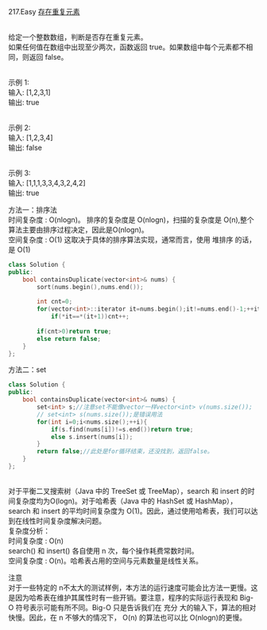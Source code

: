 217.Easy  [存在重复元素](https://leetcode-cn.com/problems/contains-duplicate/)

<br>给定一个整数数组，判断是否存在重复元素。
<br>如果任何值在数组中出现至少两次，函数返回 true。如果数组中每个元素都不相同，则返回 false。

<br>示例 1:
<br>输入: [1,2,3,1]
<br>输出: true

<br>示例 2:
<br>输入: [1,2,3,4]
<br>输出: false

<br>示例 3:
<br>输入: [1,1,1,3,3,4,3,2,4,2]
<br>输出: true

方法一：排序法
<br>时间复杂度 : O(nlogn)。
排序的复杂度是 O(nlogn)，扫描的复杂度是 O(n),整个算法主要由排序过程决定，因此是O(nlogn)。
<br>空间复杂度 : O(1)
这取决于具体的排序算法实现，通常而言，使用 堆排序 的话，是 O(1)
```c++
class Solution {
public:
    bool containsDuplicate(vector<int>& nums) {
        sort(nums.begin(),nums.end());
		 
		int cnt=0;
        for(vector<int>::iterator it=nums.begin();it!=nums.end()-1;++it)
            if(*it==*(it+1))cnt++;
            
        if(cnt>0)return true;
		else return false;
    }
};
```

方法二：set
```c++
class Solution {
public:
    bool containsDuplicate(vector<int>& nums) {
        set<int> s;//注意set不能像vector一样vector<int> v(nums.size());
        // set<int> s(nums.size());是错误用法
        for(int i=0;i<nums.size();++i){
            if(s.find(nums[i])!=s.end())return true;
            else s.insert(nums[i]);
        }
        return false;//此处是for循环结束，还没找到，返回false。
    }
};
```
<br>对于平衡二叉搜索树（Java 中的 TreeSet 或 TreeMap），search 和 insert 的时间复杂度均为O(logn)。对于哈希表（Java 中的 HashSet 或 HashMap），search 和 insert 的平均时间复杂度为 O(1)。因此，通过使用哈希表，我们可以达到在线性时间复杂度解决问题。
<br>复杂度分析：
<br>时间复杂度 : O(n)
<br>search() 和 insert() 各自使用 n 次，每个操作耗费常数时间。
<br>空间复杂度 : O(n)。哈希表占用的空间与元素数量是线性关系。

注意  
对于一些特定的 n不太大的测试样例，本方法的运行速度可能会比方法一更慢。这是因为哈希表在维护其属性时有一些开销。要注意，程序的实际运行表现和 Big-O 符号表示可能有所不同。Big-O 只是告诉我们在 充分 大的输入下，算法的相对快慢。因此，在 n 不够大的情况下， O(n) 的算法也可以比 O(nlogn)的更慢。
